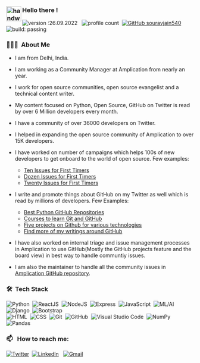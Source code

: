 ### <img alt="handwavegif" src="https://user-images.githubusercontent.com/39513876/112366216-8cfe7400-8cfe-11eb-8116-7d3dbae20e97.gif" width='40' align="left"/> Hello there !
![version :26.09.2022](https://img.shields.io/badge/version-26.09.2022-informational) &nbsp;
![profile count](https://komarev.com/ghpvc/?username=souravjain540&color=red)&nbsp;
[![GitHub souravjain540](https://img.shields.io/github/followers/souravjain540?label=follow&style=social)](https://github.com/souravjain540)&nbsp;
![build: passing](https://img.shields.io/badge/build-passing-success)
### 👨🏻‍💻 &nbsp;About Me

- I am from Delhi, India.
- I am working as a Community Manager at Amplication from nearly an year. 
- I work for open source communities, open source evangelist and a technical content writer.
- My content focused on Python, Open Source, GitHub on Twitter is read by over 6 Million developers every month.
- I have a community of over 36000 developers on Twitter.
- I helped in expanding the open source community of Amplication to over 15K developers.

- I have worked on number of campaigns which helps 100s of new developers to get onboard to the world of open source. Few examples:
  - [Ten Issues for First Timers](https://github.com/amplication/amplication/issues/2435)
  - [Dozen Issues for First Timers](https://github.com/amplication/amplication/issues/2737)
  - [Twenty Issues for First Timers](https://github.com/amplication/amplication/issues/3481)

- I write and promote things about GitHub on my Twitter as well which is read by millions of developers. Few Examples:
  - [Best Python GitHub Repositories](https://twitter.com/Sauain/status/1554751183826391040?s=20&t=U26OKd9G2KKj9E5wa9D26g)
  - [Courses to learn Git and GitHub](https://twitter.com/Sauain/status/1513849485260173320?s=20&t=U26OKd9G2KKj9E5wa9D26g)
  - [Five projects on Github for various technologies](https://twitter.com/Sauain/status/1492732759533514753?s=20&t=U26OKd9G2KKj9E5wa9D26g)
  - [Find more of my writings around GitHub](https://twitter.com/search?q=%40sauain%20Github&src=typed_query&f=top)

- I have also worked on internal triage and issue management processes in Amplication to use GitHub(Mostly the GitHub projects feature and the board view) in best way to handle communtiy issues.

- I am also the maintainer to handle all the community issues in [Amplication GitHub repository](https://github.com/amplication/amplication).

### 🛠 &nbsp;Tech Stack

![Python](https://img.shields.io/badge/-Python-05122A?style=flat&logo=python)&nbsp;
![ReactJS](https://img.shields.io/badge/-React-05122A?style=flat&logo=react)&nbsp;
![NodeJS](https://img.shields.io/badge/-NodeJS-05122A?style=flat&logo=node.js)&nbsp;
![Express](https://img.shields.io/badge/-Express-05122A?style=flat&logo=express)&nbsp;
![JavaScript](https://img.shields.io/badge/-JavaScript-05122A?style=flat&logo=javascript)&nbsp;
![ML/AI](https://img.shields.io/badge/-ML/AI-05122A?)&nbsp;
![Django](https://img.shields.io/badge/-Django-05122A?style=flat&logo=django&logoColor=092E20)&nbsp;
![Bootstrap](https://img.shields.io/badge/-Bootstrap-05122A?style=flat&logo=bootstrap&logoColor=563D7C)\
![HTML](https://img.shields.io/badge/-HTML-05122A?style=flat&logo=HTML5)&nbsp;
![CSS](https://img.shields.io/badge/-CSS-05122A?style=flat&logo=CSS3&logoColor=1572B6)&nbsp;
![Git](https://img.shields.io/badge/-Git-05122A?style=flat&logo=git)&nbsp;
![GitHub](https://img.shields.io/badge/-GitHub-05122A?style=flat&logo=github)&nbsp;
![Visual Studio Code](https://img.shields.io/badge/-Visual%20Studio%20Code-05122A?style=flat&logo=visual-studio-code&logoColor=007ACC)&nbsp;
![NumPy](https://img.shields.io/badge/numpy%20-%23013243.svg?&style=flat&logo=numpy&logoColor=white)&nbsp;
![Pandas](https://img.shields.io/badge/pandas%20-%23150458.svg?&style=flat&logo=pandas&logoColor=white)&nbsp;

### 📫 &nbsp; How to reach me:

<a href="https://twitter.com/sauain/"><img alt="Twitter" src="https://img.shields.io/badge/Twitter%20-%230077B5.svg?&style=flat&logo=twitter&logoColor=white"/></a>&nbsp;
<a href="https://www.linkedin.com/in/saurav-jain-384625147/"><img alt="LinkedIn" src="https://img.shields.io/badge/linkedin%20-%230077B5.svg?&style=flat&logo=linkedin&logoColor=white"/></a> &nbsp;
<a href="mailto:souravjain540@gmail.com"><img alt="Gmail" src="https://img.shields.io/badge/Gmail-D14836?style=flat&logo=gmail&logoColor=white" /></a> &nbsp;

